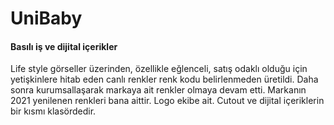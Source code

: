# UniBaby
#### Basılı iş ve dijital içerikler
Life style görseller üzerinden, özellikle eğlenceli, satış odaklı olduğu için yetişkinlere hitab eden canlı renkler renk kodu belirlenmeden üretildi. Daha sonra kurumsallaşarak markaya ait renkler olmaya devam etti. Markanın 2021 yenilenen renkleri bana aittir. Logo ekibe ait. Cutout ve dijital içeriklerin bir kısmı klasördedir.
